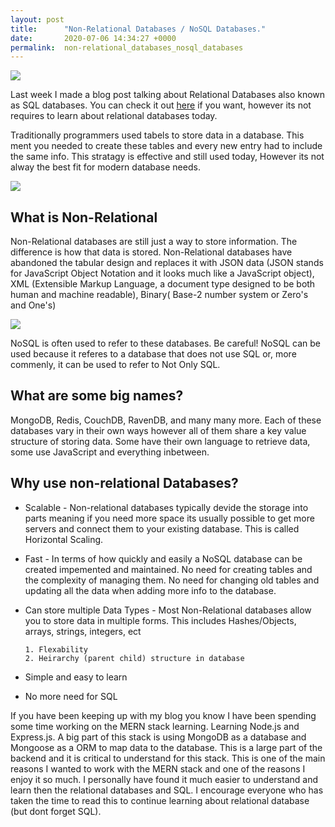 ```yaml
---
layout: post
title:      "Non-Relational Databases / NoSQL Databases."
date:       2020-07-06 14:34:27 +0000
permalink:  non-relational_databases_nosql_databases
---
```


![](https://docs.mongodb.com/guides/_images/compass-insert-document-inventory.png)


Last week I made a blog post talking about Relational Databases also known as SQL databases. You can check it out [here](https://codyfrank.github.io/relational_sql_databases) if you want, however its not requires to learn about relational databases today.

Traditionally programmers used tabels to store data in a database. This ment you needed to create these tables and every new entry had to include the same info. This stratagy is effective and still used today, However its not alway the best fit for modern database needs.

![](https://media.giphy.com/media/1Qdp4trljSkY8/giphy.gif)

## What is Non-Relational
Non-Relational databases are still just a way to store information. The difference is how that data is stored. Non-Relational databases have abandoned the tabular design and replaces it with JSON data (JSON stands for JavaScript Object Notation and it looks much like a JavaScript object), XML (Extensible Markup Language, a document type designed to be both human and machine readable), Binary( Base-2 number system or Zero's and One's)

![](https://i.stack.imgur.com/S7mwu.png)

NoSQL is often used to refer to these databases. Be careful! NoSQL can be used because it referes to a database that does not use SQL or, more commenly, it can be used to refer to Not Only SQL.

## What are some big names?
MongoDB, Redis, CouchDB, RavenDB, and many many more. Each of these databases vary in their own ways however all of them share a key value structure of storing data. Some have their own language to retrieve data, some use JavaScript and everything inbetween. 

## Why use non-relational Databases?
* Scalable - Non-relational databases typically devide the storage into parts meaning if you need more space its usually possible to get more servers and connect them to your existing database. This is called Horizontal Scaling.

* Fast - In terms of how quickly and easily a NoSQL database can be created impemented and maintained. No need for creating tables and the complexity of managing them. No need for changing old tables and updating all the data when adding more info to the database. 

* Can store multiple Data Types - Most Non-Relational databases allow you to store data in multiple forms. This includes Hashes/Objects, arrays, strings, integers, ect

      1. Flexability 
      2. Heirarchy (parent child) structure in database 

* Simple and easy to learn

* No more need for SQL

If you have been keeping up with my blog you know I have been spending some time working on the MERN stack learning. Learning Node.js and Express.js. A big part of this stack is using MongoDB as a database and Mongoose as a ORM to map data to the database. This is a large part of the backend and it is critical to understand for this stack. This is one of the main reasons I wanted to work with the MERN stack and one of the reasons I enjoy it so much. I personally have found it much easier to understand and learn then the relational databases and SQL. I encourage everyone who has taken the time to read this to continue learning about relational database (but dont forget SQL).


